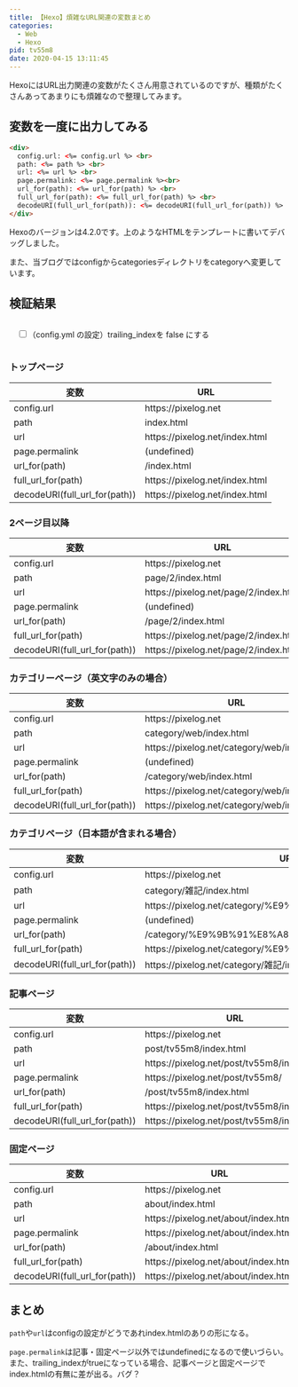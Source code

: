 ```yaml
---
title: 【Hexo】煩雑なURL関連の変数まとめ
categories:
  - Web
  - Hexo
pid: tv55m8
date: 2020-04-15 13:11:45
---
```


HexoにはURL出力関連の変数がたくさん用意されているのですが、種類がたくさんあってあまりにも煩雑なので整理してみます。


## 変数を一度に出力してみる

```html
<div>
  config.url: <%= config.url %> <br>
  path: <%= path %> <br>
  url: <%= url %> <br>
  page.permalink: <%= page.permalink %><br>
  url_for(path): <%= url_for(path) %> <br>
  full_url_for(path): <%= full_url_for(path) %> <br>
  decodeURI(full_url_for(path)): <%= decodeURI(full_url_for(path)) %>
</div>
```
Hexoのバージョンは4.2.0です。上のようなHTMLをテンプレートに書いてデバッグしました。

また、当ブログではconfigからcategoriesディレクトリをcategoryへ変更しています。


## 検証結果

<div style="background:var(--bg-color);padding:1em">
<label><input id="toggle-config" type="checkbox">（config.yml の設定）trailing_indexを false にする</label>

<script>
const toggleconfig = document.getElementById('toggle-config');
const labels = document.getElementsByClassName('trailing_index');

  document.addEventListener('DOMContentLoaded', function(){
    for(let i=0; i<labels.length; i++){
        labels[i].style.color = '#ff0000';
    }    
  });
  toggleconfig.addEventListener('change', function(){
  for(let i=0; i<labels.length; i++){
    if(toggleconfig.checked){
      labels[i].style.display = 'none';
    } else {
      labels[i].style.display = 'inline-block';
    }
  }
});
</script>
</div>

### トップページ

変数 | URL
--- | ---
config.url | https\://pixelog.net
path | index.html
url | https\://pixelog.net/index.html
page.permalink | (undefined)
url_for(path) | /<span class="trailing_index">index.html</span>
full_url_for(path) | https\://pixelog.net/<span class="trailing_index">index.html</span>
decodeURI(full_url_for(path)) | https\://pixelog.net/<span class="trailing_index">index.html</span>

### 2ページ目以降

変数 | URL
--- | ---
config.url | https\://pixelog.net
path | page/2/index.html
url | https\://pixelog.net/page/2/index.html
page.permalink | (undefined)
url_for(path) | /page/2/<span class="trailing_index">index.html</span>
full_url_for(path) | https\://pixelog.net/page/2/<span class="trailing_index">index.html</span>
decodeURI(full_url_for(path)) | https\://pixelog.net/page/2/<span class="trailing_index">index.html</span>


### カテゴリーページ（英文字のみの場合）

変数 | URL
--- | ---
config.url | https\://pixelog.net
path | category/web/index.html
url | https\://pixelog.net/category/web/index.html
page.permalink | (undefined)
url_for(path) | /category/web/<span class="trailing_index">index.html</span>
full_url_for(path) | https\://pixelog.net/category/web/<span class="trailing_index">index.html</span>
decodeURI(full_url_for(path)) | https\://pixelog.net/category/web/<span class="trailing_index">index.html</span>

### カテゴリページ（日本語が含まれる場合）

変数 | URL
--- | ---
config.url | https\://pixelog.net
path | category/雑記/index.html
url | https\://pixelog.net/category/%E9%9B%91%E8%A8%98/index.html
page.permalink | (undefined)
url_for(path) | /category/%E9%9B%91%E8%A8%98/<span class="trailing_index">index.html</span>
full_url_for(path) | https\://pixelog.net/category/%E9%9B%91%E8%A8%98/<span class="trailing_index">index.html</span>
decodeURI(full_url_for(path)) | https\://pixelog.net/category/雑記/<span class="trailing_index">index.html</span>


### 記事ページ

変数 | URL
--- | ---
config.url | https\://pixelog.net
path | post/tv55m8/index.html
url | https\://pixelog.net/post/tv55m8/index.html
page.permalink | https\://pixelog.net/post/tv55m8/
url_for(path) | /post/tv55m8/<span class="trailing_index">index.html</span>
full_url_for(path) | https\://pixelog.net/post/tv55m8/<span class="trailing_index">index.html</span>
decodeURI(full_url_for(path)) | https\://pixelog.net/post/tv55m8/<span class="trailing_index">index.html</span>


### 固定ページ

変数 | URL
--- | ---
config.url | https\://pixelog.net
path | about/index.html
url | https\://pixelog.net/about/index.html
page.permalink | https\://pixelog.net/about/<span class="trailing_index">index.html</span>
url_for(path) | /about/<span class="trailing_index">index.html</span>
full_url_for(path) | https\://pixelog.net/about/<span class="trailing_index">index.html</span>
decodeURI(full_url_for(path)) | https\://pixelog.net/about/<span class="trailing_index">index.html</span>


## まとめ

`path`や`url`はconfigの設定がどうであれindex.htmlのありの形になる。

`page.permalink`は記事・固定ページ以外ではundefinedになるので使いづらい。また、trailing_indexがtrueになっている場合、記事ページと固定ページでindex.htmlの有無に差が出る。バグ？
